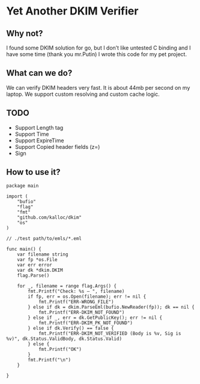 # Yet Another DKIM Verifier

## Why not?
I found some DKIM solution for go, but I don’t like untested C binding and I have some time (thank you mr.Putin)
I wrote this code for my pet project.

## What can we do?

We can verify DKIM headers very fast.
It is about 44mb per second on my laptop.
We support custom resolving and custom cache logic. 

## TODO
- Support Length tag
- Support Time
- Support ExpireTime
- Support Copied header fields (z=)
- Sign

## How to use it?
```
package main

import (
    "bufio"
    "flag"
    "fmt"
    "github.com/kalloc/dkim"
    "os"
)

// ./test path/to/emls/*.eml

func main() {
    var filename string
    var fp *os.File
    var err error
    var dk *dkim.DKIM
    flag.Parse()

    for _, filename = range flag.Args() {
        fmt.Printf("Check: %s — ", filename)
        if fp, err = os.Open(filename); err != nil {
            fmt.Printf("ERR-WRONG_FILE")
        } else if dk = dkim.ParseEml(bufio.NewReader(fp)); dk == nil {
            fmt.Printf("ERR-DKIM_NOT_FOUND")
        } else if _, err = dk.GetPublicKey(); err != nil {
            fmt.Printf("ERR-DKIM_PK_NOT_FOUND")
        } else if dk.Verify() == false {
            fmt.Printf("ERR-DKIM_NOT_VERIFIED (Body is %v, Sig is %v)", dk.Status.ValidBody, dk.Status.Valid)
        } else {
            fmt.Printf("OK")
        }
        fmt.Printf("\n")
    }

}
```
